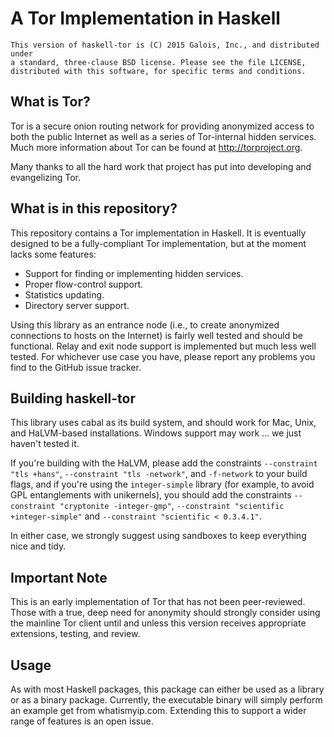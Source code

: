 # A Tor Implementation in Haskell

    This version of haskell-tor is (C) 2015 Galois, Inc., and distributed under
    a standard, three-clause BSD license. Please see the file LICENSE,
    distributed with this software, for specific terms and conditions.

## What is Tor?

Tor is a secure onion routing network for providing anonymized access to both
the public Internet as well as a series of Tor-internal hidden services. Much
more information about Tor can be found at http://torproject.org.

Many thanks to all the hard work that project has put into developing and
evangelizing Tor.

## What is in this repository?

This repository contains a Tor implementation in Haskell. It is eventually
designed to be a fully-compliant Tor implementation, but at the moment lacks
some features:

  * Support for finding or implementing hidden services.
  * Proper flow-control support.
  * Statistics updating.
  * Directory server support.

Using this library as an entrance node (i.e., to create anonymized connections
to hosts on the Internet) is fairly well tested and should be functional. Relay
and exit node support is implemented but much less well tested. For whichever
use case you have, please report any problems you find to the GitHub issue
tracker.

## Building haskell-tor

This library uses cabal as its build system, and should work for Mac, Unix, and
HaLVM-based installations. Windows support may work ... we just haven't tested
it.

If you're building with the HaLVM, please add the constraints `--constraint "tls
+hans"`, `--constraint "tls -network"`, and `-f-network` to your build flags,
and if you're using the `integer-simple` library (for example, to avoid GPL
entanglements with unikernels), you should add the constraints `--constraint
"cryptonite -integer-gmp"`, `--constraint "scientific +integer-simple"` and
`--constraint "scientific < 0.3.4.1"`.

In either case, we strongly suggest using sandboxes to keep everything nice and
tidy.

## Important Note

This is an early implementation of Tor that has not been peer-reviewed. Those
with a true, deep need for anonymity should strongly consider using the mainline
Tor client until and unless this version receives appropriate extensions,
testing, and review.

## Usage

As with most Haskell packages, this package can either be used as a library or
as a binary package. Currently, the executable binary will simply perform an
example get from whatismyip.com. Extending this to support a wider range of
features is an open issue.
